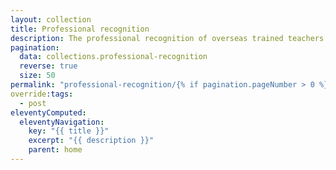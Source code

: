 ```yaml
---
layout: collection
title: Professional recognition
description: The professional recognition of overseas trained teachers with English QTS
pagination:
  data: collections.professional-recognition
  reverse: true
  size: 50
permalink: "professional-recognition/{% if pagination.pageNumber > 0 %}page/{{ pagination.pageNumber + 1 }}{% endif %}/"
override:tags:
  - post
eleventyComputed:
  eleventyNavigation:
    key: "{{ title }}"
    excerpt: "{{ description }}"
    parent: home
---
```

